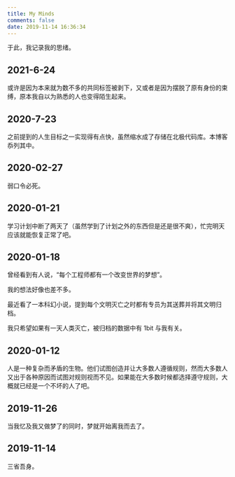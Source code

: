 ```yaml
---
title: My Minds
comments: false
date: 2019-11-14 16:36:34
---
```


于此，我记录我的思绪。

## 2021-6-24

或许是因为本来就为数不多的共同标签被剥下，又或者是因为摆脱了原有身份的束缚，原本我自以为熟悉的人也变得陌生起来。

## 2020-7-23

之前提到的人生目标之一实现得有点快，虽然缩水成了存储在北极代码库。本博客忝列其中。

## 2020-02-27

弱口令必死。

## 2020-01-21

学习计划中断了两天了（虽然学到了计划之外的东西但是还是很不爽），忙完明天应该就能恢复正常了吧。

## 2020-01-18

曾经看到有人说，“每个工程师都有一个改变世界的梦想”。

我的想法好像也差不多。

最近看了一本科幻小说，提到每个文明灭亡之时都有专员为其送葬并将其文明归档。

我只希望如果有一天人类灭亡，被归档的数据中有 1bit 与我有关。

## 2020-01-12

人是一种复杂而矛盾的生物。他们试图创造并让大多数人遵循规则，然而大多数人又出于各种原因而试图对规则视而不见。如果能在大多数时候都选择遵守规则，大概就已经是一个不坏的人了吧。

## 2019-11-26

当我忆及我又做梦了的同时，梦就开始离我而去了。

## 2019-11-14

三省吾身。
